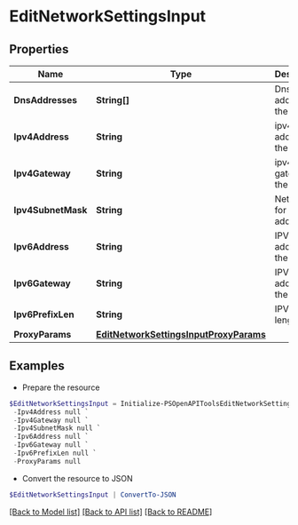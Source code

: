 # EditNetworkSettingsInput
## Properties

Name | Type | Description | Notes
------------ | ------------- | ------------- | -------------
**DnsAddresses** | **String[]** | Dns address of the system | [optional] 
**Ipv4Address** | **String** | ipv4 address of the system | [optional] 
**Ipv4Gateway** | **String** | ipv4 gateway of the system | [optional] 
**Ipv4SubnetMask** | **String** | NetMask for IPV4 address | [optional] 
**Ipv6Address** | **String** | IPV6 address of the system | [optional] 
**Ipv6Gateway** | **String** | IPV6 address of the system | [optional] 
**Ipv6PrefixLen** | **String** | IPV6 Prefix length | [optional] 
**ProxyParams** | [**EditNetworkSettingsInputProxyParams**](EditNetworkSettingsInputProxyParams.md) |  | [optional] 

## Examples

- Prepare the resource
```powershell
$EditNetworkSettingsInput = Initialize-PSOpenAPIToolsEditNetworkSettingsInput  -DnsAddresses null `
 -Ipv4Address null `
 -Ipv4Gateway null `
 -Ipv4SubnetMask null `
 -Ipv6Address null `
 -Ipv6Gateway null `
 -Ipv6PrefixLen null `
 -ProxyParams null
```

- Convert the resource to JSON
```powershell
$EditNetworkSettingsInput | ConvertTo-JSON
```

[[Back to Model list]](../README.md#documentation-for-models) [[Back to API list]](../README.md#documentation-for-api-endpoints) [[Back to README]](../README.md)

